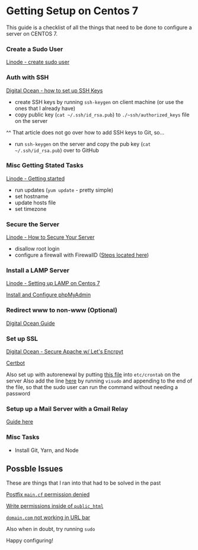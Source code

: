 # Getting Setup on Centos 7

This guide is a checklist of all the things that need to be done to configure a server
on CENTOS 7.

### Create a Sudo User

[Linode - create sudo user](https://www.digitalocean.com/community/tutorials/how-to-create-a-sudo-user-on-centos-quickstart)

### Auth with SSH

[Digital Ocean - how to set up SSH Keys](https://www.digitalocean.com/community/tutorials/how-to-set-up-ssh-keys-on-centos7)
* create SSH keys by running `ssh-keygen` on client machine (or use the ones that I already have)
* copy public key (`cat ~/.ssh/id_rsa.pub`) to `./~ssh/authorized_keys` file on the server

^^ That article does not go over how to add SSH keys to Git, so...
* run `ssh-keygen` on the server and copy the pub key (`cat ~/.ssh/id_rsa.pub`) over to GitHub

### Misc Getting Stated Tasks

[Linode - Getting started](https://www.linode.com/docs/getting-started/)

* run updates (`yum update` - pretty simple)
* set hostname
* update hosts file
* set timezone

### Secure the Server

[Linode - How to Secure Your Server](https://www.linode.com/docs/security/securing-your-server/)

* disallow root login
* configure a firewall with FirewallD ([Steps located here](https://www.linode.com/docs/security/firewalls/introduction-to-firewalld-on-centos/))

### Install a LAMP Server

[Linode - Setting up LAMP on Centos 7](https://www.linode.com/docs/web-servers/lamp/lamp-on-centos-7/)

[Install and Configure phpMyAdmin](https://www.liquidweb.com/kb/how-to-install-and-configure-phpmyadmin-on-centos-7/)

### Redirect www to non-www (Optional)

[Digital Ocean Guide](https://www.digitalocean.com/community/tutorials/how-to-redirect-www-to-non-www-with-apache-on-centos-7)

### Set up SSL

[Digital Ocean - Secure Apache w/ Let's Encrpyt](https://www.digitalocean.com/community/tutorials/how-to-secure-apache-with-let-s-encrypt-on-centos-7)

[Certbot](https://certbot.eff.org/lets-encrypt/centos6-apache)

Also set up with autorenewal by putting [this file](scripts/crontab) into `etc/crontab` on the server
Also add the line [here](scripts/visudo) by running `visudo` and appending to the end of the file,
so that the sudo user can run the command without needing a password

### Setup up a Mail Server with a Gmail Relay

[Guide here](https://devops.profitbricks.com/tutorials/configure-a-postfix-relay-through-gmail-on-centos-7/)

### Misc Tasks
* Install Git, Yarn, and Node


## Possble Issues

These are things that I ran into that had to be solved in the past

[Postfix `main.cf` permission denied](https://serverfault.com/questions/503642/postfix-main-cf-permission-denied)

[Write permissions inside of `public_html`](https://blog.lysender.com/2015/07/centos-7-selinux-php-apache-cannot-writeaccess-file-no-matter-what/)

[`domain.com` not working in URL bar](https://www.linode.com/community/questions/16962/apache-virtual-hosts-non-www-not-working)

Also when in doubt, try running `sudo`

Happy configuring!